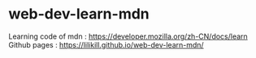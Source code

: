 # web-dev-learn-mdn
Learning code of mdn : https://developer.mozilla.org/zh-CN/docs/learn
Github pages : https://lilikill.github.io/web-dev-learn-mdn/